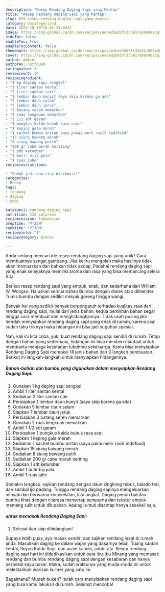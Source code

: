 ```yaml
---
description: "Resep Rendang Daging Sapi yang Mantap"
title: "Resep Rendang Daging Sapi yang Mantap"
slug: 829-resep-rendang-daging-sapi-yang-mantap
category: Uncategorized
date: 2022-10-10T10:02:31.033Z
image: https://img-global.cpcdn.com/recipes/eebed16d5fc33b81/680x482cq70/rendang-daging-sapi-foto-resep-utama.jpg
hideToc: false
enableToc: true
enableTocContent: false
thumbnail: https://img-global.cpcdn.com/recipes/eebed16d5fc33b81/680x482cq70/rendang-daging-sapi-foto-resep-utama.jpg
cover: https://img-global.cpcdn.com/recipes/eebed16d5fc33b81/680x482cq70/rendang-daging-sapi-foto-resep-utama.jpg
author: Admin
authorAv: notfound
ratingvalue: 3
reviewcount: 19
recipeingredient:
- "1 kg daging sapi sengkel"
- "1 liter santan kental"
- "2 liter santan cair"
- "1 lembar daun kunyit saya skip karena ga ada"
- "5 lembar daun salam"
- "7 lembar daun jeruk"
- "3 batang sereh memarkan"
- "2 ruas lengkuas memarkan"
- "1 1/2 sdt garam"
- "1 bungkus kaldu bubuk rasa sapi"
- "1 keping gula merah"
- "1 sachet bumbu instan saya pakai merk racik indofood"
- "15 siung bawang merah"
- "8 siung bawang putih"
- "200 gr cabe merah keriting"
- "1 sdt ketumbar"
- "1 butir biji pala"
- "1 ruas jahe"
recipeinstructions:

- "Sudah jadi dan siap dinikmati!"
categories:
- Resep
tags:
- rendang
- daging
- sapi

katakunci: rendang daging sapi 
nutrition: 222 calories
recipecuisine: Indonesian
preptime: "PT32M"
cooktime: "PT38M"
recipeyield: "1"
recipecategory: Dinner

---
```





Anda sedang mencari ide resep rendang daging sapi yang unik? Cara membuatnya sangat gampang. Jika keliru mengolah maka hasilnya tidak akan memuaskan dan bahkan tidak sedap. Padahal rendang daging sapi yang enak selayaknya memiliki aroma dan rasa yang bisa memancing selera Kita.





Berikut resep rendang sapi yang empuk, enak, dan sederhana dari William W. Wongso: Haluskan semua bahan Bumbu dengan diulek atau diblender. Tumis bumbu dengan sedikit minyak goreng hingga wangi.

Banyak hal yang sedikit banyak berpengaruh terhadap kualitas rasa dari rendang daging sapi, mulai dari jenis bahan, kedua pemilihan bahan segar hingga cara membuat dan menghidangkannya. Tidak usah pusing jika hendak menyiapkan rendang daging sapi yang enak di rumah, karena asal sudah tahu triknya maka hidangan ini bisa jadi suguhan spesial.






Nah, kali ini kita coba, yuk, buat rendang daging sapi sendiri di rumah. Tetap dengan bahan yang sederhana, hidangan ini bisa memberi manfaat untuk membantu menjaga kesehatan tubuhmu sekeluarga. Kamu bisa menyiapkan Rendang Daging Sapi memakai 18 jenis bahan dan 0 langkah pembuatan. Berikut ini langkah-langkah untuk menyiapkan hidangannya.

<!--inarticleads1-->

##### Bahan-bahan dan bumbu yang digunakan dalam menyiapkan Rendang Daging Sapi:

1. Gunakan 1 kg daging sapi sengkel
1. Ambil 1 liter santan kental
1. Sediakan 2 liter santan cair
1. Persiapkan 1 lembar daun kunyit (saya skip karena ga ada)
1. Gunakan 5 lembar daun salam
1. Siapkan 7 lembar daun jeruk
1. Persiapkan 3 batang sereh memarkan
1. Gunakan 2 ruas lengkuas memarkan
1. Ambil 1 1/2 sdt garam
1. Persiapkan 1 bungkus kaldu bubuk rasa sapi
1. Siapkan 1 keping gula merah
1. Sediakan 1 sachet bumbu instan (saya pakai merk racik indofood)
1. Siapkan 15 siung bawang merah
1. Sediakan 8 siung bawang putih
1. Sediakan 200 gr cabe merah keriting
1. Siapkan 1 sdt ketumbar
1. Ambil 1 butir biji pala
1. Ambil 1 ruas jahe


Semakin lengkap, sajikan rendang dengan daun singkong rebus, balado teri, dan sambal ijo padang. Tunggu rendang daging sapinya mengeluarkan minyak dan berwarna kecokelatan, lalu angkat. Daging penuh balutan bumbu khas dengan citarasa menyerap sempurna dan tekstur empuk memang sulit untuk dilupakan. Apalagi untuk disantap hanya sesekali saja. 

<!--inarticleads2-->

#####  untuk memasak Rendang Daging Sapi:


1. Selesai dan siap dihidangkan!

Supaya lebih puas, ayo masak sendiri dan sajikan rendang lezat di rumah anda. Masukkan daging ke dalam wajan yang dasarnya tebal. Tuang santan kental, Royco Kaldu Sapi, dan asam kandis, aduk rata. Resep rendang daging sapi hari ini didedikasikan untuk para ibu-ibu Minang yang memasak rendang dan bumbu rendang daging sapi dengan kesabaran dan hanya berbekal kayu bakar. Maka, sudah waktunya yang muda-muda ini untuk melestarikan warisan kuliner yang satu ini. 

Bagaimana? Mudah bukan? Itulah cara menyiapkan rendang daging sapi yang bisa kamu lakukan di rumah. Selamat mencoba!
